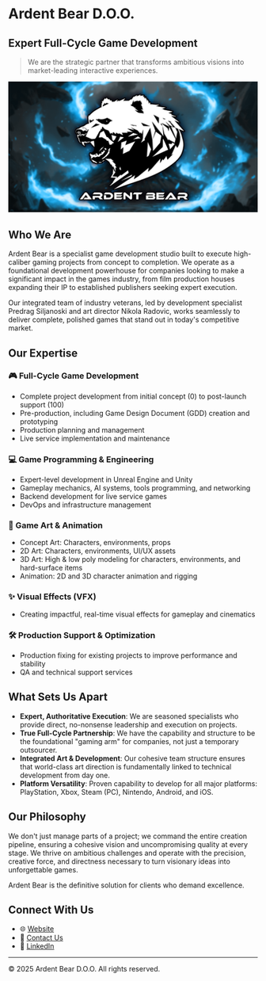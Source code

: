 ﻿# Ardent Bear D.O.O.
## Expert Full-Cycle Game Development

> We are the strategic partner that transforms ambitious visions into market-leading interactive experiences.

<div align="center"> <img style="width:960px" src="../Images/ardent-banner.jpg"/> </div>

## Who We Are

Ardent Bear is a specialist game development studio built to execute high-caliber gaming projects from concept to completion. We operate as a foundational development powerhouse for companies looking to make a significant impact in the games industry, from film production houses expanding their IP to established publishers seeking expert execution.

Our integrated team of industry veterans, led by development specialist Predrag Siljanoski and art director Nikola Radovic, works seamlessly to deliver complete, polished games that stand out in today's competitive market.

## Our Expertise

### 🎮 Full-Cycle Game Development
- Complete project development from initial concept (0) to post-launch support (100)
- Pre-production, including Game Design Document (GDD) creation and prototyping
- Production planning and management
- Live service implementation and maintenance

### 💻 Game Programming & Engineering
- Expert-level development in Unreal Engine and Unity
- Gameplay mechanics, AI systems, tools programming, and networking
- Backend development for live service games
- DevOps and infrastructure management

### 🎨 Game Art & Animation
- Concept Art: Characters, environments, props
- 2D Art: Characters, environments, UI/UX assets
- 3D Art: High & low poly modeling for characters, environments, and hard-surface items
- Animation: 2D and 3D character animation and rigging

### ✨ Visual Effects (VFX)
- Creating impactful, real-time visual effects for gameplay and cinematics

### 🛠️ Production Support & Optimization
- Production fixing for existing projects to improve performance and stability
- QA and technical support services

## What Sets Us Apart

- **Expert, Authoritative Execution**: We are seasoned specialists who provide direct, no-nonsense leadership and execution on projects.
- **True Full-Cycle Partnership**: We have the capability and structure to be the foundational "gaming arm" for companies, not just a temporary outsourcer.
- **Integrated Art & Development**: Our cohesive team structure ensures that world-class art direction is fundamentally linked to technical development from day one.
- **Platform Versatility**: Proven capability to develop for all major platforms: PlayStation, Xbox, Steam (PC), Nintendo, Android, and iOS.

## Our Philosophy

We don't just manage parts of a project; we command the entire creation pipeline, ensuring a cohesive vision and uncompromising quality at every stage. We thrive on ambitious challenges and operate with the precision, creative force, and directness necessary to turn visionary ideas into unforgettable games.

Ardent Bear is the definitive solution for clients who demand excellence.

## Connect With Us

- 🌐 [Website](https://ardentbear.com)
- 📧 [Contact Us](mailto:info@ardentbear.com)
- 🔗 [LinkedIn](https://linkedin.com/company/ardentbear)

---

© 2025 Ardent Bear D.O.O. All rights reserved.
